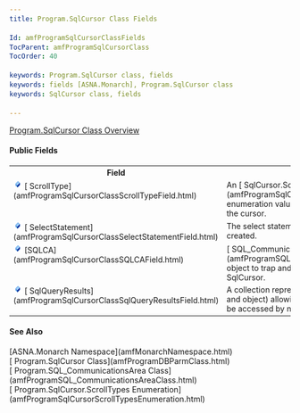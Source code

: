 ```yaml
---
title: Program.SqlCursor Class Fields

Id: amfProgramSqlCursorClassFields
TocParent: amfProgramSqlCursorClass
TocOrder: 40

keywords: Program.SqlCursor class, fields
keywords: fields [ASNA.Monarch], Program.SqlCursor class
keywords: SqlCursor class, fields

---
```


[ Program.SqlCursor Class Overview](amfProgramSqlCursorClass.html) 

#### Public Fields
<table class="mytable" cellspacing="0" cellpadding="4" width="90%">
          <colgroup>
            <col width="30%" />
            <col width="70%" />
          </colgroup>
          <tr>
            <th>Field</th>
            <th>Description</th>
          </tr>          <tr valign="top">
            <td><img id="Img2" style="WIDTH: 16px; HEIGHT: 16px" alt="fields" src="Images/Field.bmp" width="15" border="0" x-maintain-ratio="TRUE" />
              [
            ScrollType](amfProgramSqlCursorClassScrollTypeField.html)
            </td>
            <td>An 
          [
          SqlCursor.ScrollTypes](amfProgramSqlCursorScrollTypesEnumeration.html) enumeration value defining
          the type of scrolling for the cursor.</td>
          </tr>
          <tr valign="top">
            <td><img id="Img3" style="WIDTH: 16px; HEIGHT: 16px" alt="fields" src="Images/Field.bmp" width="16" border="0" x-maintain-ratio="TRUE" />
              [
            SelectStatement](amfProgramSqlCursorClassSelectStatementField.html)
            </td>
            <td>The select
          statement with which the result set was
          created.</td>
          </tr>
          <tr valign="top">
            <td><img id="Img5" style="WIDTH: 16px; HEIGHT: 16px" alt="fields" src="Images/Field.bmp" border="0" x-maintain-ratio="TRUE" />
              [SQLCA](amfProgramSqlCursorClassSQLCAField.html)
            </td>
            <td>[
          SQL_CommunicationsArea](amfProgramSQL_CommunicationsAreaClass.html) object to trap and report
          run-time errors for the SqlCursor.</td>
          </tr>
          <tr valign="top">
            <td><img id="Img4" style="WIDTH: 16px; HEIGHT: 16px" alt="fields" src="Images/Field.bmp" width="15" border="0" x-maintain-ratio="TRUE" />
              [
            SqlQueryResults](amfProgramSqlCursorClassSqlQueryResultsField.html)
            </td>
            <td>A collection
          representing the query results (string and object)
          allowing values for a particular column to be
          accessed by name.</td>
          </tr>
</table>

#### See Also
<span>
        [ASNA.Monarch
      Namespace](amfMonarchNamespace.html)
        <br />
        [
      Program.SqlCursor Class](amfProgramDBParmClass.html)
        <br />
        [
      Program.SQL_CommunicationsArea Class](amfProgramSQL_CommunicationsAreaClass.html)
      </span>
      <br />
      [
    Program.SqlCursor.ScrollTypes Enumeration](amfProgramSqlCursorScrollTypesEnumeration.html)  
    <p />

